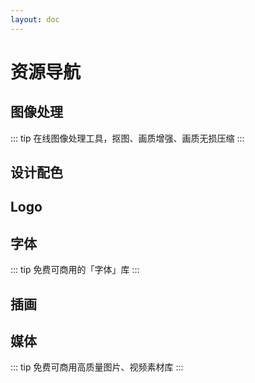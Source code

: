```yaml
---
layout: doc
---
```


<script setup>
  import color from '../.vitepress/data/favorites/color.ts'
  import logo from '../.vitepress/data/favorites/logo.ts'
  import font from '../.vitepress/data/favorites/font.ts'
  import illustration from '../.vitepress/data/favorites/illustration.ts'
  import media from '../.vitepress/data/favorites/media.ts'
  import image from '../.vitepress/data/favorites/image.ts'
</script>

# 资源导航

## 图像处理

::: tip
在线图像处理工具，抠图、画质增强、画质无损压缩
:::

<NavCard :navData=image />

## 设计配色

<NavCard :navData=color />

## Logo

<NavCard :navData=logo />

## 字体

::: tip
免费可商用的「字体」库
:::

<NavCard :navData=font />

## 插画

<NavCard :navData=illustration />

## 媒体

::: tip
免费可商用高质量图片、视频素材库
:::

<NavCard :navData=media />
